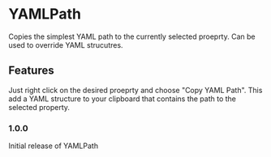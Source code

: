 # YAMLPath

Copies the simplest YAML path to the currently selected proeprty. Can be used to override YAML strucutres.

## Features

Just right click on the desired proeprty and choose "Copy YAML Path". This add a YAML structure to your clipboard that contains the path to the selected property.

### 1.0.0

Initial release of YAMLPath